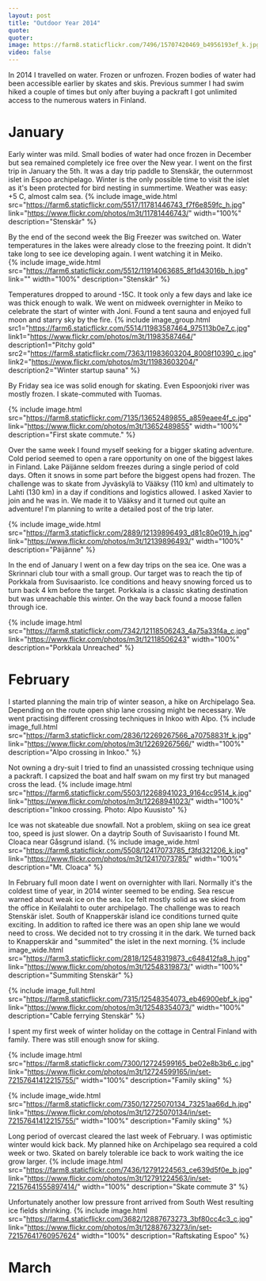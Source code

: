 ```yaml
---
layout: post
title: "Outdoor Year 2014"
quote: 
quoter:
image: https://farm8.staticflickr.com/7496/15707420469_b4956193ef_k.jpg
video: false
---
```


In 2014 I travelled on water. Frozen or unfrozen. Frozen bodies of water had been accessible earlier by skates and skis. 
Previous summer I had swim hiked a couple of times but only after buying a packraft I got unlimited access to the numerous waters in Finland.

# January

Early winter was mild. Small bodies of water had once frozen in December but sea remained completely ice free over the New year. 
I went on the first trip in January the 5th. It was a day trip paddle to Stenskär, the outernmost islet in Espoo archipelago. 
Winter is the only possible time to visit the islet as it's been protected for bird nesting in summertime. 
Weather was easy: +5 C, almost calm sea. 
{% include image_wide.html src="https://farm6.staticflickr.com/5517/11781446743_f7f6e859fc_h.jpg" link="https://www.flickr.com/photos/m3t/11781446743/" width="100%" description="Stenskär" %}

By the end of the second week the Big Freezer was switched on. Water temperatures in the lakes were already close to the freezing point. 
It didn't take long to see ice developing again. I went watching it in Meiko.  
{% include image_wide.html src="https://farm6.staticflickr.com/5512/11914063685_8f1d43016b_h.jpg" link="" width="100%" description="Stenskär" %}

Temperatures dropped to around -15C. It took only a few days and lake ice was thick enough to walk. 
We went on midweek overnighter in Meiko to celebrate the start of winter with Joni. 
Found a tent sauna and enjoyed full moon and starry sky by the fire. 
{% include image_group.html src1="https://farm6.staticflickr.com/5514/11983587464_975113b0e7_c.jpg" link1="https://www.flickr.com/photos/m3t/11983587464/" description1="Pitchy gold" src2="https://farm8.staticflickr.com/7363/11983603204_8008f10390_c.jpg" link2="https://www.flickr.com/photos/m3t/11983603204/" description2="Winter startup sauna" %}

By Friday sea ice was solid enough for skating. Even Espoonjoki river was mostly frozen. I skate-commuted with Tuomas. 

{% include image.html src="https://farm8.staticflickr.com/7135/13652489855_a859eaee4f_c.jpg" link="https://www.flickr.com/photos/m3t/13652489855" width="100%" description="First skate commute." %}

Over the same week I found myself seeking for a bigger skating adventure. Cold period seemed to open a rare opportunity on one of the 
biggest lakes in Finland. Lake Päijänne seldom freezes during a single period of cold days. Often it snows in some part before the 
biggest opens had frozen. The challenge was to skate from Jyväskylä to Vääksy (110 km) and ultimately to Lahti (130 km) in a day 
if conditions and logistics allowed. I asked Xavier to join and he was in. We made it to Vääksy and it turned out quite an adventure! 
I'm planning to write a detailed post of the trip later.

{% include image_wide.html src="https://farm3.staticflickr.com/2889/12139896493_d81c80e019_h.jpg" link="https://www.flickr.com/photos/m3t/12139896493/" width="100%" description="Päijänne" %}

In the end of January I went on a few day trips on the sea ice. One was a Skrinnari club tour with a small group. 
Our target was to reach the tip of Porkkala from Suvisaaristo. Ice conditions and heavy snowing forced us to turn back 4 km before 
the target. Porkkala is a classic skating destination but was unreachable this winter. On the way back found a moose fallen through ice.

{% include image.html src="https://farm8.staticflickr.com/7342/12118506243_4a75a33f4a_c.jpg" link="https://www.flickr.com/photos/m3t/12118506243" width="100%" description="Porkkala Unreached" %}

# February

I started planning the main trip of winter season, a hike on Archipelago Sea. Depending on the route open ship lane crossing might be 
necessary. We went practising different crossing techniques in Inkoo with Alpo. 
{% include image_full.html src="https://farm3.staticflickr.com/2836/12269267566_a70758831f_k.jpg" link="https://www.flickr.com/photos/m3t/12269267566/" width="100%" description="Alpo crossing in Inkoo." %}

Not owning a dry-suit I tried to find an unassisted crossing technique using a packraft. I capsized the boat and half swam on my first try but managed cross the lead.
{% include image.html src="https://farm6.staticflickr.com/5503/12268941023_9164cc9514_k.jpg" link="https://www.flickr.com/photos/m3t/12268941023/" width="100%" description="Inkoo crossing. Photo: Alpo Kuusisto" %}

Ice was not skateable due snowfall. Not a problem, skiing on sea ice great too, speed is just slower. 
On a daytrip South of Suvisaaristo I found Mt. Cloaca near Gåsgrund island.
{% include image_wide.html src="https://farm6.staticflickr.com/5508/12417073785_f3fd321206_k.jpg" link="https://www.flickr.com/photos/m3t/12417073785/" width="100%" description="Mt. Cloaca" %}

In February full moon date I went on overnighter with Ilari. Normally it's the coldest time of year, in 2014 winter seemed to be ending. 
Sea rescue warned about weak ice on the sea. Ice felt mostly solid as we skied from the office in Keilalahti to outer archipelago.
The challenge was to reach Stenskär islet. South of Knapperskär island ice conditions turned quite exciting. 
In addition to rafted ice there was an open ship lane we would need to cross. We decided not to try crossing it in the dark. 
We turned back to Knapperskär and "summited" the islet in the next morning. 
{% include image_wide.html src="https://farm3.staticflickr.com/2818/12548319873_c648412fa8_h.jpg" link="https://www.flickr.com/photos/m3t/12548319873/" width="100%" description="Summiting Stenskär" %}

{% include image_full.html src="https://farm8.staticflickr.com/7315/12548354073_eb46900ebf_k.jpg" link="https://www.flickr.com/photos/m3t/12548354073/" width="100%" description="Cable ferrying Stenskär" %}

I spent my first week of winter holiday on the cottage in Central Finland with family. There was still enough snow for skiing.

{% include image.html src="https://farm8.staticflickr.com/7300/12724599165_be02e8b3b6_c.jpg" link="https://www.flickr.com/photos/m3t/12724599165/in/set-72157641412215755/" width="100%" description="Family skiing" %}

{% include image_wide.html src="https://farm8.staticflickr.com/7350/12725070134_73251aa66d_h.jpg" link="https://www.flickr.com/photos/m3t/12725070134/in/set-72157641412215755/" width="100%" description="Family skiing" %}

Long period of overcast cleared the last week of February. I was optimistic winter would kick back. My planned hike on Archipelago 
sea required a cold week or two. Skated on barely tolerable ice back to work waiting the ice grow larger.
{% include image.html src="https://farm8.staticflickr.com/7436/12791224563_ce639d5f0e_b.jpg" link="https://www.flickr.com/photos/m3t/12791224563/in/set-72157641555897414/" width="100%" description="Skate commute 3" %}

Unfortunately another low pressure front arrived from South West resulting ice fields shrinking.
{% include image.html src="https://farm4.staticflickr.com/3682/12887673273_3bf80cc4c3_c.jpg" link="https://www.flickr.com/photos/m3t/12887673273/in/set-72157641760957624" width="100%" description="Raftskating Espoo" %}

# March


